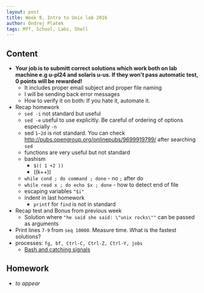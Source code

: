 ```yaml
---
layout: post
title: Week 8, Intro to Unix lab 2016
author: Ondrej Platek
tags: Mff, School, Labs, Shell
---
```


## Content 
- **Your job is to submitt correct solutions which work both on lab machine e.g u-pl24 and solaris u-us. If they won't pass automatic test, 0 points will be rewarded!** 
    - It includes proper email subject and proper file naming
    - I will be sending back error messages
    - How to verify it on both: If you hate it, automate it. 
- Recap homework
    -  `sed -i` not standard but useful
    -  `sed -e` useful to use explicitly. Be careful of ordering of options especially `-n`
    -  sed `1~2d` is not standard. You can check http://pubs.opengroup.org/onlinepubs/9699919799/ after searching `sed`
    - functions are very useful but not standard
    - bashism
        - `$(( 1 +2 ))`
        - ((k++))
    - `while cond ; do command ; done` - no `;` after do
    - `while read x ; do echo $x ; done` - how to detect end of file
    - escaping variables `"$i"`
    - indent in last homework
        - `printf` for `find` is not in standard 
- Recap test and Bonus from previous week
    - Solution where `"he said she said: \"unix rocks\""` can be passed as arguments
- Print lines `7-9` from `seq 10000`. Measure time. What is the fastest solutions?
- processes: `fg, bf, Ctrl-C, Ctrl-Z, Ctrl-Y, jobs`
    - [Bash and catching signals](http://tldp.org/LDP/Bash-Beginners-Guide/html/chap_12.html)


## Homework
- *to appear*
